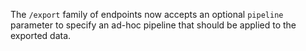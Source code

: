 The `/export` family of endpoints now accepts an optional `pipeline`
parameter to specify an ad-hoc pipeline that should be applied to
the exported data.
